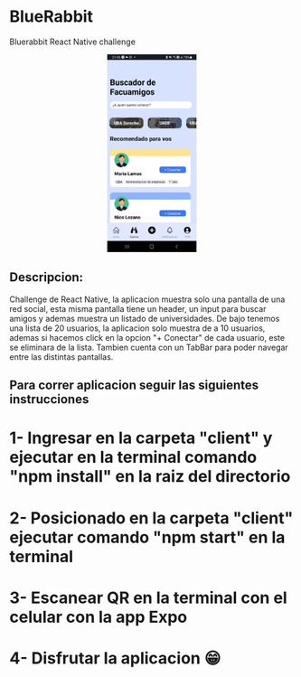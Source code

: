 # BlueRabbit
Bluerabbit React Native challenge

<p align="center">
  <img height="350" src="./client/assets/screen.jpeg" />
</p>

## Descripcion:
Challenge de React Native, la aplicacion muestra solo una pantalla de una red social, esta misma pantalla tiene un header, un input para buscar amigos y ademas muestra un listado de universidades. De bajo tenemos una lista de 20 usuarios, la aplicacion solo muestra de a 10 usuarios, ademas si hacemos click en la opcion "+ Conectar" de cada usuario, este se eliminara de la lista. Tambien cuenta con un TabBar para poder navegar entre las distintas pantallas.

## Para correr aplicacion seguir las siguientes instrucciones
# 1- Ingresar en la carpeta "client" y ejecutar en la terminal comando "npm install" en la raiz del directorio
# 2- Posicionado en la carpeta "client" ejecutar comando "npm start" en la terminal
# 3- Escanear QR en la terminal con el celular con la app Expo
# 4- Disfrutar la aplicacion 😁
